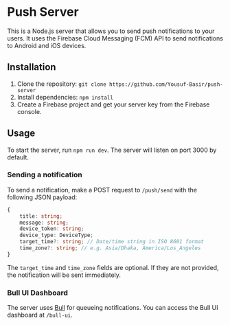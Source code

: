 # Push Server

This is a Node.js server that allows you to send push notifications to your users. It uses the Firebase Cloud Messaging (FCM) API to send notifications to Android and iOS devices.

## Installation

1. Clone the repository: `git clone https://github.com/Yousuf-Basir/push-server`
2. Install dependencies: `npm install`
3. Create a Firebase project and get your server key from the Firebase console.

## Usage

To start the server, run `npm run dev`. The server will listen on port 3000 by default.

### Sending a notification

To send a notification, make a POST request to `/push/send` with the following JSON payload:

```ts
{
    title: string;
    message: string;
    device_token: string;
    device_type: DeviceType;
    target_time?: string; // Date/time string in ISO 8601 format
    time_zone?: string; // e.g. Asia/Dhaka, America/Los_Angeles
}
```

The `target_time` and `time_zone` fields are optional. If they are not provided, the notification will be sent immediately.

### Bull UI Dashboard

The server uses [Bull](https://optimalbits.github.io/bull/) for queueing notifications. You can access the Bull UI dashboard at `/bull-ui`. 

